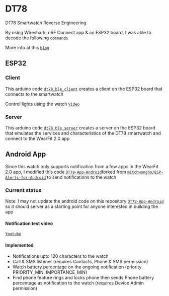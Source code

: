 # DT78 
DT78 Smartwatch Reverse Engineering

By using Wireshark, nRF Connect app & an ESP32 board, I was able to decode the following [`commands`](https://github.com/fbiego/dt78/blob/master/DT78_COMMANDS.md)

More info at this [`blog`](http://www.biego.tech/dt78)

## ESP32

### Client

This arduino code [`dt78_ble_client`](https://github.com/fbiego/dt78/blob/master/dt78_ble_client/dt78_ble_client.ino) creates a client on the ESP32 board that connects to the smartwatch

Control lights using the watch [`Video`](https://youtu.be/IGo9HJPbSt0)

### Server

This arduino code [`dt78_ble_server`](https://github.com/fbiego/dt78/blob/master/dt78_ble_server/dt78_ble_server.ino) creates a server on the ESP32 board that emulates the services and characteristics of the DT78 smartwatch and connect to the WearFit 2.0 app

## Android App

Since this watch only supports notification from a few apps in the WearFit 2.0 app, I modified this code [`DT78-App-Android`](https://github.com/fbiego/DT78-App-Android)forked from [`mitchwongho/ESP-Alerts-for-Android`](https://github.com/mitchwongho/ESP-Alerts-for-Android) to send notifications to the watch

### Current status

Note: I may not update the android code on this repository [`DT78-App-Android`](https://github.com/fbiego/DT78-App-Android) so it should server as a starting point for anyone interested in building the app

#### Notification test video

[`Youtube`](https://youtu.be/2429i_2OC2A)

#### Implemented

* Notifications upto 120 characters to the watch
* Call & SMS listener (requires Contacts, Phone & SMS permission)
* Watch battery percentage on the ongoing notification (priority PRIORITY_MIN, IMPORTANCE_MIN)
* Find phone feature rings and locks phone then sends Phone battery percentage as notification to the watch (requires Device Admin permission)
